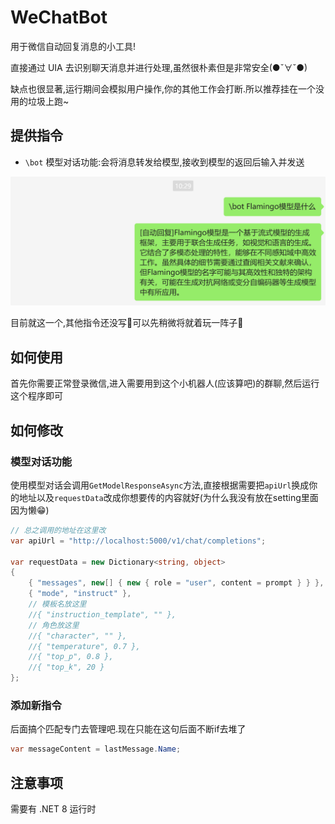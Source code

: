 # WeChatBot

用于微信自动回复消息的小工具!

直接通过 UIA 去识别聊天消息并进行处理,虽然很朴素但是非常安全(●ˇ∀ˇ●)

缺点也很显著,运行期间会模拟用户操作,你的其他工作会打断.所以推荐挂在一个没用的垃圾上跑~

## 提供指令

- `\bot` 模型对话功能:会将消息转发给模型,接收到模型的返回后输入并发送

![\\bot_1](https://github.com/gz4nna/WeChatBot/blob/master/WeChatBot.Example/bot_1.png?raw=true)

目前就这一个,其他指令还没写🤭可以先稍微将就着玩一阵子🙏

## 如何使用

首先你需要正常登录微信,进入需要用到这个小机器人(应该算吧)的群聊,然后运行这个程序即可

## 如何修改

### 模型对话功能

使用模型对话会调用`GetModelResponseAsync`方法,直接根据需要把`apiUrl`换成你的地址以及`requestData`改成你想要传的内容就好(为什么我没有放在setting里面因为懒😁)
```csharp
// 总之调用的地址在这里改
var apiUrl = "http://localhost:5000/v1/chat/completions";

var requestData = new Dictionary<string, object>
{
    { "messages", new[] { new { role = "user", content = prompt } } },
    { "mode", "instruct" },
    // 模板名放这里
    //{ "instruction_template", "" }, 
    // 角色放这里
    //{ "character", "" }, 
    //{ "temperature", 0.7 },
    //{ "top_p", 0.8 },
    //{ "top_k", 20 }
};
```

### 添加新指令

后面搞个匹配专门去管理吧.现在只能在这句后面不断if去堆了

```csharp
var messageContent = lastMessage.Name;
```

## 注意事项

需要有 .NET 8 运行时